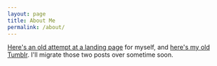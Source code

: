 ```yaml
---
layout: page
title: About Me
permalink: /about/
---
```


[Here's an old attempt at a landing page](http://robertdavidmartinez.strikingly.com/) for myself, and [here's my old Tumblr](https://www.tumblr.com/indash_blog/peepr/robertdavidmartinez). I'll migrate those two posts over sometime soon. 